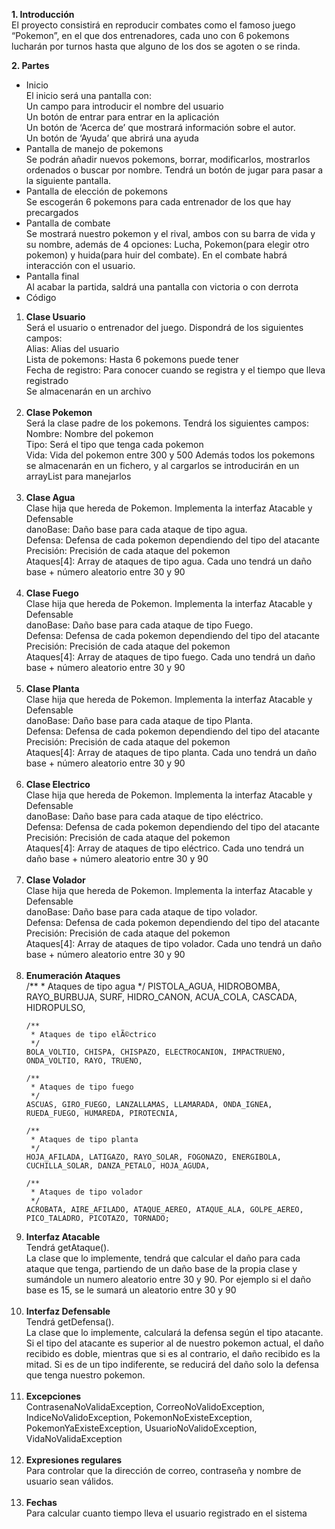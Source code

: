 <b>1. Introducción</b></br>
El proyecto consistirá en reproducir combates como el famoso juego “Pokemon”, en el que dos entrenadores, cada uno con 6 pokemons lucharán por turnos hasta que alguno de los dos se agoten o se rinda.

<b>2. Partes</b>
<ul>
<li>Inicio</li>
El inicio será una pantalla con:</br>
Un campo para introducir el nombre del usuario</br>
Un botón de entrar para entrar en la aplicación</br>
Un botón de ‘Acerca de’ que mostrará información sobre el autor.</br>
Un botón de ‘Ayuda’ que abrirá una ayuda</br>
<li>Pantalla de manejo de pokemons</li>
Se podrán añadir nuevos pokemons, borrar, modificarlos, mostrarlos ordenados o buscar por nombre. Tendrá un botón de jugar para pasar a la siguiente pantalla.</br>
<li>Pantalla de elección de pokemons</li>
Se escogerán 6 pokemons para cada entrenador de los que hay precargados
<li>Pantalla de combate</li>
Se mostrará nuestro pokemon y el rival, ambos con su barra de vida y su nombre, además de 4 opciones: Lucha, Pokemon(para elegir otro pokemon) y huida(para huir del combate).
En el combate habrá interacción con el usuario.
<li>Pantalla final</li>
Al acabar la partida, saldrá una pantalla con victoria o con derrota

<li>Código</li>
</ul>
<ol>
<li><b>Clase Usuario</b></li>
Será el usuario o entrenador del juego. Dispondrá de los siguientes campos:</br>
Alias: Alias del usuario</br>
Lista de pokemons: Hasta 6 pokemons puede tener</br>
Fecha de registro: Para conocer cuando se registra y el tiempo que lleva registrado</br>
Se almacenarán en un archivo</br></br>
<li><b>Clase Pokemon</b></li>
Será la clase padre de los pokemons. Tendrá los siguientes campos:</br>
Nombre: Nombre del pokemon</br>
Tipo: Será el tipo que tenga cada pokemon</br>
Vida: Vida del pokemon entre 300 y 500
Además todos los pokemons se almacenarán en un fichero, y al cargarlos se introducirán en un arrayList para manejarlos</br></br>

<li><b>Clase Agua</b></li>
Clase hija que hereda de Pokemon. Implementa la interfaz Atacable y Defensable</br>
danoBase: Daño base para cada ataque de tipo agua.</br>
Defensa: Defensa de cada pokemon dependiendo del tipo del atacante</br>
Precisión: Precisión de cada ataque del pokemon</br>
Ataques[4]: Array de ataques de tipo agua. Cada uno tendrá un daño base + número aleatorio entre 30 y 90</br></br>
<li><b>Clase Fuego</b></li>
Clase hija que hereda de Pokemon. Implementa la interfaz Atacable y Defensable</br>
danoBase: Daño base para cada ataque de tipo Fuego.</br>
Defensa: Defensa de cada pokemon dependiendo del tipo del atacante</br>
Precisión: Precisión de cada ataque del pokemon</br>
Ataques[4]: Array de ataques de tipo fuego. Cada uno tendrá un daño base + número aleatorio entre 30 y 90</br></br>

<li><b>Clase Planta</b></li>
Clase hija que hereda de Pokemon. Implementa la interfaz Atacable y Defensable</br>
danoBase: Daño base para cada ataque de tipo Planta.</br>
Defensa: Defensa de cada pokemon dependiendo del tipo del atacante</br>
Precisión: Precisión de cada ataque del pokemon</br>
Ataques[4]: Array de ataques de tipo planta. Cada uno tendrá un daño base + número aleatorio entre 30 y 90</br></br>

<li><b>Clase Electrico</b></li>
Clase hija que hereda de Pokemon. Implementa la interfaz Atacable y Defensable</br>
danoBase: Daño base para cada ataque de tipo eléctrico.</br>
Defensa: Defensa de cada pokemon dependiendo del tipo del atacante</br>
Precisión: Precisión de cada ataque del pokemon</br>
Ataques[4]: Array de ataques de tipo eléctrico. Cada uno tendrá un daño base + número aleatorio entre 30 y 90</br></br>

<li><b>Clase Volador</b></li>
Clase hija que hereda de Pokemon. Implementa la interfaz Atacable y Defensable</br>
danoBase: Daño base para cada ataque de tipo volador.</br>
Defensa: Defensa de cada pokemon dependiendo del tipo del atacante</br>
Precisión: Precisión de cada ataque del pokemon</br>
Ataques[4]: Array de ataques de tipo volador. Cada uno tendrá un daño base + número aleatorio entre 30 y 90</br></br>

<li><b>Enumeración Ataques</b></li>
    /**
     * Ataques de tipo agua
     */
    PISTOLA_AGUA, HIDROBOMBA, RAYO_BURBUJA, SURF, HIDRO_CANON, ACUA_COLA, CASCADA, HIDROPULSO,
 
    /**
     * Ataques de tipo elÃ©ctrico
     */
    BOLA_VOLTIO, CHISPA, CHISPAZO, ELECTROCANION, IMPACTRUENO, ONDA_VOLTIO, RAYO, TRUENO,
 
    /**
     * Ataques de tipo fuego
     */
    ASCUAS, GIRO_FUEGO, LANZALLAMAS, LLAMARADA, ONDA_IGNEA, RUEDA_FUEGO, HUMAREDA, PIROTECNIA,
 
    /**
     * Ataques de tipo planta
     */
    HOJA_AFILADA, LATIGAZO, RAYO_SOLAR, FOGONAZO, ENERGIBOLA, CUCHILLA_SOLAR, DANZA_PETALO, HOJA_AGUDA,
 
    /**
     * Ataques de tipo volador
     */
    ACROBATA, AIRE_AFILADO, ATAQUE_AEREO, ATAQUE_ALA, GOLPE_AEREO, PICO_TALADRO, PICOTAZO, TORNADO;
 

<li><b>Interfaz Atacable</b></li>
Tendrá getAtaque().</br>
La clase que lo implemente, tendrá que calcular el daño para cada ataque que tenga, partiendo de un daño base de la propia clase y sumándole un numero aleatorio entre 30 y 90. Por ejemplo si el daño base es 15, se le sumará un aleatorio entre 30 y 90</br></br>
<li><b>Interfaz Defensable</b></li>
Tendrá getDefensa().</br>
La clase que lo implemente, calculará la defensa según el tipo atacante. Si el tipo del atacante es superior al de nuestro pokemon actual, el daño recibido es doble, mientras que si es al contrario, el daño recibido es la mitad. Si es de un tipo indiferente, se reducirá del daño solo la defensa que tenga nuestro pokemon.</br></br>
<li><b>Excepciones</b></li>
ContrasenaNoValidaException, CorreoNoValidoException, IndiceNoValidoException, PokemonNoExisteException, PokemonYaExisteException, UsuarioNoValidoException, VidaNoValidaException</br></br>
<li><b>Expresiones regulares</b></li>
Para controlar que la dirección de correo, contraseña y nombre de usuario sean válidos.</br></br>
<li><b>Fechas</b></li>
Para calcular cuanto tiempo lleva el usuario registrado en el sistema
</ol>
